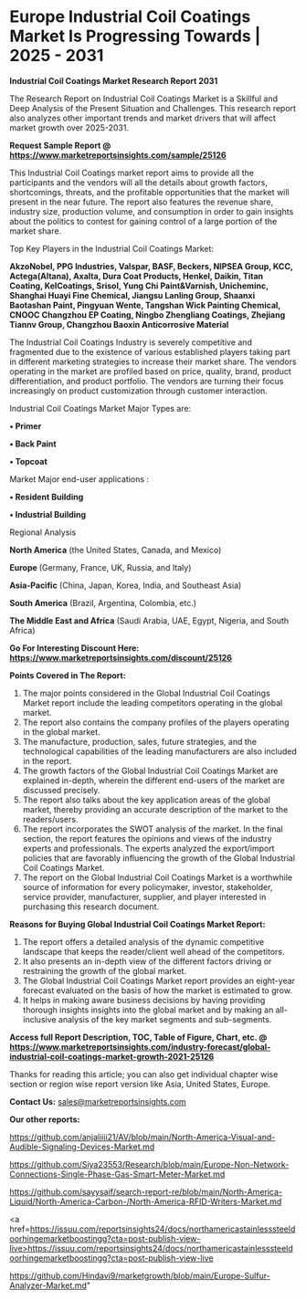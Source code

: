 # Europe Industrial Coil Coatings Market Is Progressing Towards | 2025 - 2031

<strong>Industrial Coil Coatings Market Research Report 2031</strong>

The Research Report on Industrial Coil Coatings Market is a Skillful and Deep Analysis of the Present Situation and Challenges. This research report also analyzes other important trends and market drivers that will affect market growth over 2025-2031.

<strong>Request Sample Report @ <a href=https://www.marketreportsinsights.com/sample/25126>https://www.marketreportsinsights.com/sample/25126</a></strong>

This Industrial Coil Coatings market report aims to provide all the participants and the vendors will all the details about growth factors, shortcomings, threats, and the profitable opportunities that the market will present in the near future. The report also features the revenue share, industry size, production volume, and consumption in order to gain insights about the politics to contest for gaining control of a large portion of the market share.

Top Key Players in the Industrial Coil Coatings Market:

<strong>AkzoNobel, PPG Industries, Valspar, BASF, Beckers, NIPSEA Group, KCC, Actega(Altana), Axalta, Dura Coat Products, Henkel, Daikin, Titan Coating, KelCoatings, Srisol, Yung Chi Paint&Varnish, Unicheminc, Shanghai Huayi Fine Chemical, Jiangsu Lanling Group, Shaanxi Baotashan Paint, Pingyuan Wente, Tangshan Wick Painting Chemical, CNOOC Changzhou EP Coating, Ningbo Zhengliang Coatings, Zhejiang Tiannv Group, Changzhou Baoxin Anticorrosive Material</strong>

The Industrial Coil Coatings Industry is severely competitive and fragmented due to the existence of various established players taking part in different marketing strategies to increase their market share. The vendors operating in the market are profiled based on price, quality, brand, product differentiation, and product portfolio. The vendors are turning their focus increasingly on product customization through customer interaction.

Industrial Coil Coatings Market Major Types are:

<strong>• Primer

• Back Paint

• Topcoat</strong>

Market Major end-user applications :

<strong>• Resident Building

• Industrial Building</strong>

Regional Analysis

</u><strong><b>North America</b></strong> (the United States, Canada, and Mexico)

<strong><b>Europe </b></strong>(Germany, France, UK, Russia, and Italy)

<strong><b>Asia-Pacific</b></strong> (China, Japan, Korea, India, and Southeast Asia)

<strong><b>South America</b></strong> (Brazil, Argentina, Colombia, etc.)

<strong><b>The Middle East and Africa</b></strong> (Saudi Arabia, UAE, Egypt, Nigeria, and South Africa)

<strong>Go For Interesting Discount Here: <a href=https://www.marketreportsinsights.com/discount/25126>https://www.marketreportsinsights.com/discount/25126</a></strong>

<strong>Points Covered in The Report:</strong>
<ol>
  <li>The major points considered in the Global Industrial Coil Coatings Market report include the leading competitors operating in the global market.</li>
  <li>The report also contains the company profiles of the players operating in the global market.</li>
  <li>The manufacture, production, sales, future strategies, and the technological capabilities of the leading manufacturers are also included in the report.</li>
  <li>The growth factors of the Global Industrial Coil Coatings Market are explained in-depth, wherein the different end-users of the market are discussed precisely.</li>
  <li>The report also talks about the key application areas of the global market, thereby providing an accurate description of the market to the readers/users.</li>
  <li>The report incorporates the SWOT analysis of the market. In the final section, the report features the opinions and views of the industry experts and professionals. The experts analyzed the export/import policies that are favorably influencing the growth of the Global Industrial Coil Coatings Market.</li>
  <li>The report on the Global Industrial Coil Coatings Market is a worthwhile source of information for every policymaker, investor, stakeholder, service provider, manufacturer, supplier, and player interested in purchasing this research document.</li>
</ol>
<strong>Reasons for Buying Global Industrial Coil Coatings Market Report:</strong>

<ol>
  <li>The report offers a detailed analysis of the dynamic competitive landscape that keeps the reader/client well ahead of the competitors.</li>
  <li>It also presents an in-depth view of the different factors driving or restraining the growth of the global market.</li>
  <li>The Global Industrial Coil Coatings Market report provides an eight-year forecast evaluated on the basis of how the market is estimated to grow.</li>
  <li>It helps in making aware business decisions by having providing thorough insights insights into the global market and by making an all-inclusive analysis of the key market segments and sub-segments.</li>
</ol>
<strong>Access full Report Description, TOC, Table of Figure, Chart, etc. @ <a href=https://www.marketreportsinsights.com/industry-forecast/global-industrial-coil-coatings-market-growth-2021-25126>https://www.marketreportsinsights.com/industry-forecast/global-industrial-coil-coatings-market-growth-2021-25126</a></strong>


Thanks for reading this article; you can also get individual chapter wise section or region wise report version like Asia, United States, Europe.

<strong>Contact Us:</strong>
sales@marketreportsinsights.com

<strong>Our other reports:</strong>

<a href=https://github.com/anjaliiii21/AV/blob/main/North-America-Visual-and-Audible-Signaling-Devices-Market.md>https://github.com/anjaliiii21/AV/blob/main/North-America-Visual-and-Audible-Signaling-Devices-Market.md</a>

<a href=https://github.com/Siya23553/Research/blob/main/Europe-Non-Network-Connections-Single-Phase-Gas-Smart-Meter-Market.md>https://github.com/Siya23553/Research/blob/main/Europe-Non-Network-Connections-Single-Phase-Gas-Smart-Meter-Market.md</a>

<a href=https://github.com/sayysaif/search-report-re/blob/main/North-America-Liquid/North-America-Carbon-/North-America-RFID-Writers-Market.md>https://github.com/sayysaif/search-report-re/blob/main/North-America-Liquid/North-America-Carbon-/North-America-RFID-Writers-Market.md</a>

<a href=https://issuu.com/reportsinsights24/docs/northamericastainlesssteeldoorhingemarketboostingg?cta=post-publish-view-live>https://issuu.com/reportsinsights24/docs/northamericastainlesssteeldoorhingemarketboostingg?cta=post-publish-view-live</a>

<a href=https://github.com/Hindavi9/marketgrowth/blob/main/Europe-Sulfur-Analyzer-Market.md>https://github.com/Hindavi9/marketgrowth/blob/main/Europe-Sulfur-Analyzer-Market.md</a>"
